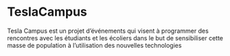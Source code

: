 # TeslaCampus
Tesla Campus est un projet d’événements qui visent à programmer des rencontres avec les étudiants et les écoliers dans le but de sensibiliser cette masse de population à l’utilisation des nouvelles technologies
